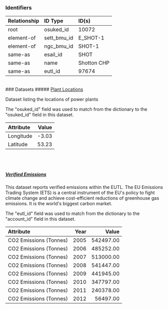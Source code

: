 ### Identifiers

| Relationship   | ID Type     | ID(s)       |
|:---------------|:------------|:------------|
| root           | osuked_id   | 10072       |
| element-of     | sett_bmu_id | E_SHOT-1    |
| element-of     | ngc_bmu_id  | SHOT-1      |
| same-as        | esail_id    | SHOT        |
| same-as        | name        | Shotton CHP |
| same-as        | eutl_id     | 97674       |

<br>
### Datasets
##### <a href="https://raw.githubusercontent.com/OSUKED/Dictionary-Datasets/main/datasets/plant-locations/datapackage.json">Plant Locations</a>

Dataset listing the locations of power plants

The "osuked_id" field was used to match from the dictionary to the "osuked_id" field in this dataset.

| Attribute   |   Value |
|:------------|--------:|
| Longitude   |   -3.03 |
| Latitude    |   53.23 |

<br><br>
##### <a href="https://raw.githubusercontent.com/OSUKED/Dictionary-Datasets/main/datasets/verified-emissions/datapackage.json">Verified Emissions</a>

This dataset reports verified emissions within the EUTL. The EU Emissions Trading System (ETS) is a central instrument of the EU's policy to fight climate change and achieve cost-efficient reductions of greenhouse gas emissions. It is the world's biggest carbon market.

The "eutl_id" field was used to match from the dictionary to the "account_id" field in this dataset.

| Attribute              |   Year |     Value |
|:-----------------------|-------:|----------:|
| CO2 Emissions (Tonnes) |   2005 | 542497.00 |
| CO2 Emissions (Tonnes) |   2006 | 485252.00 |
| CO2 Emissions (Tonnes) |   2007 | 513000.00 |
| CO2 Emissions (Tonnes) |   2008 | 541447.00 |
| CO2 Emissions (Tonnes) |   2009 | 441945.00 |
| CO2 Emissions (Tonnes) |   2010 | 347797.00 |
| CO2 Emissions (Tonnes) |   2011 | 240378.00 |
| CO2 Emissions (Tonnes) |   2012 |  56497.00 |
